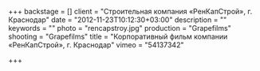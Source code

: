 +++
backstage = []
client = "Строительная компания «РенКапСтрой», г. Краснодар"
date = "2012-11-23T10:12:30+03:00"
description = ""
keywords = ""
photo = "rencapstroy.jpg"
production = "Grapefilms"
shooting = "Grapefilms"
title = "Корпоративный фильм компании «РенКапСтрой», г. Краснодар"
vimeo = "54137342"

+++
